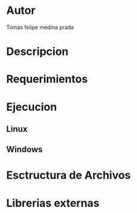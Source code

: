 # Autor

Tomas felipe medina prada

# Descripcion

# Requerimientos

# Ejecucion 

## Linux

## Windows

# Esctructura de Archivos

# Librerias externas 

 

